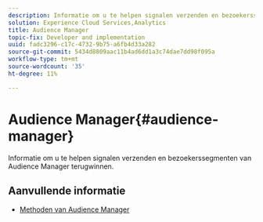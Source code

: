 ```yaml
---
description: Informatie om u te helpen signalen verzenden en bezoekerssegmenten van Audience Manager terugwinnen.
solution: Experience Cloud Services,Analytics
title: Audience Manager
topic-fix: Developer and implementation
uuid: fadc3296-c17c-4732-9b75-a6fb4d33a282
source-git-commit: 5434d8809aac11b4ad6dd1a3c74dae7dd98f095a
workflow-type: tm+mt
source-wordcount: '35'
ht-degree: 11%

---
```



# Audience Manager{#audience-manager}

Informatie om u te helpen signalen verzenden en bezoekerssegmenten van Audience Manager terugwinnen.

## Aanvullende informatie

+ [Methoden van Audience Manager](/help/windows-appstore/audiencemgmt/audience-manager-methods.md)
